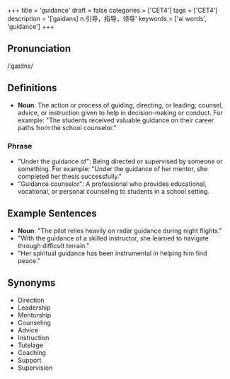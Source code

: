 +++
title = 'guidance'
draft = false
categories = ['CET4']
tags = ['CET4']
description = '[ˈgaidəns] n.引导，指导，领导'
keywords = ['ai words', 'guidance']
+++

## Pronunciation
/ˈɡaɪdns/

## Definitions
- **Noun**: The action or process of guiding, directing, or leading; counsel, advice, or instruction given to help in decision-making or conduct. For example: "The students received valuable guidance on their career paths from the school counselor."

### Phrase
- "Under the guidance of": Being directed or supervised by someone or something. For example: "Under the guidance of her mentor, she completed her thesis successfully."
- "Guidance counselor": A professional who provides educational, vocational, or personal counseling to students in a school setting.

## Example Sentences
- **Noun**: "The pilot relies heavily on radar guidance during night flights."
- "With the guidance of a skilled instructor, she learned to navigate through difficult terrain."
- "Her spiritual guidance has been instrumental in helping him find peace."

## Synonyms
- Direction
- Leadership
- Mentorship
- Counseling
- Advice
- Instruction
- Tutelage
- Coaching
- Support
- Supervision
